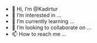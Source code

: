 - 👋 Hi, I’m @Kadirtur
- 👀 I’m interested in ...
- 🌱 I’m currently learning ...
- 💞️ I’m looking to collaborate on ...
- 📫 How to reach me ...

<!---
Kadirtur/Kadirtur is a ✨ special ✨ repository because its `README.md` (this file) appears on your GitHub profile.
You can click the Preview link to take a look at your changes.
--->
